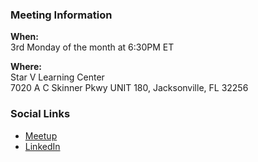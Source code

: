 ### Meeting Information

**When:** <br>
3rd Monday of the month at 6:30PM ET

**Where:** <br>
Star V Learning Center <br> 
7020 A C Skinner Pkwy UNIT 180, Jacksonville, FL 32256

### Social Links
* [Meetup](https://www.meetup.com/OWASP-Jacksonville-Chapter/)
* [LinkedIn](https://www.linkedin.com/groups/10086127)
